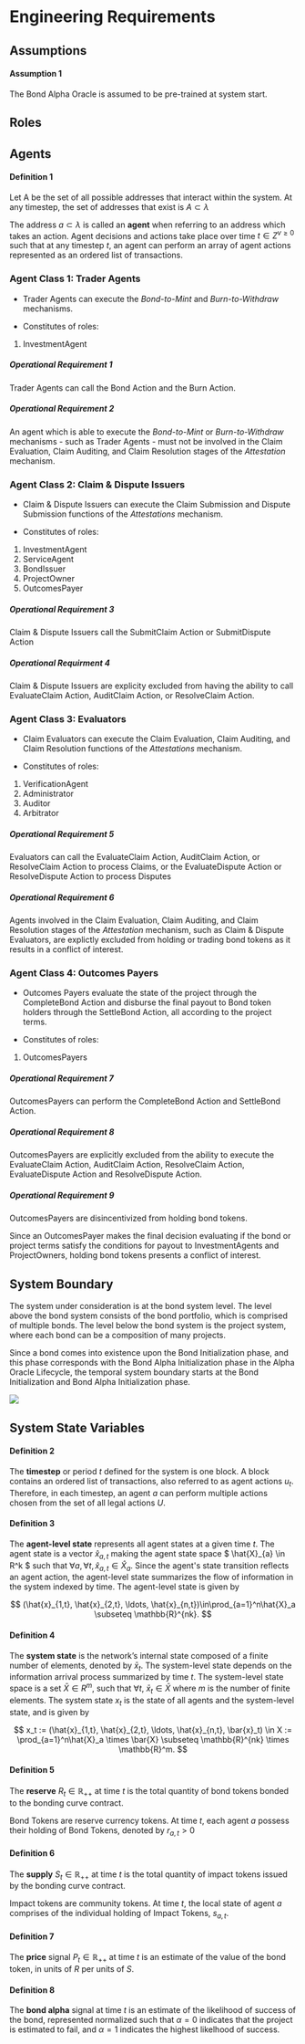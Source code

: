 # Engineering Requirements

## Assumptions
#### Assumption 1
The Bond Alpha Oracle is assumed to be pre-trained at system start. 

## Roles
<!--- Link to Chapter 1: Impact Bonds Ecosystem -->

## Agents

#### Definition 1
Let A be the set of all possible addresses that interact within the system. At any timestep, the set of addresses that exist is $A \subset \lambda$

The address $a \subset \lambda$ is called an **agent** when referring to an address which takes an action. Agent decisions and actions take place over time $t \in Z^{v\geq 0}$ such that at any timestep $t$, an agent can perform an array of agent actions represented as an ordered list of transactions. 


### Agent Class 1: Trader Agents
- Trader Agents can execute the *Bond-to-Mint* and *Burn-to-Withdraw* mechanisms.

 - Constitutes of roles:
1. InvestmentAgent
 
##### Operational Requirement 1
Trader Agents can call the Bond Action and the Burn Action. 
##### Operational Requirement 2
An agent which is able to execute the *Bond-to-Mint* or *Burn-to-Withdraw* mechanisms - such as Trader Agents - must not be involved in the Claim Evaluation, Claim Auditing, and Claim Resolution stages of the *Attestation* mechanism. 

### Agent Class 2: Claim & Dispute Issuers
- Claim & Dispute Issuers can execute the Claim Submission and Dispute Submission functions of the *Attestations* mechanism.

- Constitutes of roles:
1. InvestmentAgent
2. ServiceAgent
3. BondIssuer
4. ProjectOwner
5. OutcomesPayer
 
##### Operational Requirement 3
Claim & Dispute Issuers call the SubmitClaim Action or SubmitDispute Action
##### Operational Requirment 4
Claim & Dispute Issuers are explicity excluded from having the ability to call EvaluateClaim Action, AuditClaim Action, or ResolveClaim Action. 
 
### Agent Class 3: Evaluators
 - Claim Evaluators can execute the Claim Evaluation, Claim Auditing, and Claim Resolution functions of the *Attestations* mechanism.

- Constitutes of roles:
1. VerificationAgent
2. Administrator
3. Auditor
4. Arbitrator
 
##### Operational Requirement 5
Evaluators can call the EvaluateClaim Action, AuditClaim Action, or ResolveClaim Action to process Claims, or the EvaluateDispute Action or ResolveDispute Action to process Disputes
##### Operational Requirement 6
Agents involved in the Claim Evaluation, Claim Auditing, and Claim Resolution stages of the *Attestation* mechanism, such as Claim & Dispute Evaluators, are explictly excluded from holding or trading bond tokens as it results in a conflict of interest. 

### Agent Class 4: Outcomes Payers
- Outcomes Payers evaluate the state of the project through the CompleteBond Action and  disburse the final payout to Bond token holders through the SettleBond Action, all according to the project terms.

- Constitutes of roles:
1. OutcomesPayers
 
##### Operational Requirement 7
OutcomesPayers can perform the CompleteBond Action and SettleBond Action. 
##### Operational Requirement 8
OutcomesPayers are explicitly excluded from the ability to execute the EvaluateClaim Action, AuditClaim Action, ResolveClaim Action, EvaluateDispute Action and ResolveDispute Action.
##### Operational Requirement 9
OutcomesPayers are disincentivized from holding bond tokens.

Since an OutcomesPayer makes the final decision evaluating if the bond or project terms satisfy the conditions for payout to InvestmentAgents and ProjectOwners, holding bond tokens presents a conflict of interest.

## System Boundary
The system under consideration is at the bond system level. The level above the bond system consists of the bond portfolio, which is comprised of multiple bonds. The level below the bond system is the project system, where each bond can be a composition of many projects. 

Since a bond comes into existence upon the Bond Initialization phase, and this phase corresponds with the Bond Alpha Initialization phase in the Alpha Oracle Lifecycle, the temporal system boundary starts at the Bond Initialization and Bond Alpha Initialization phase. 

![](https://i.imgur.com/qYIDv36.png)

## System State Variables 

#### Definition 2
The **timestep** or period $t$ defined for the system is one block. A block contains an ordered list of transactions, also referred to as agent actions $u_t$. Therefore, in each timestep, an agent $a$ can perform multiple actions chosen from the set of all legal actions $U$.

[comment]: # (Some tests or simualtions may call for a finer timestep granularity, in which case 1 timestep = 1 transaction. At this granularity, only one agent action can be performed at a single timestep.) 

#### Definition 3
The **agent-level state** represents all agent states at a given time $t$. The agent state is a vector $\hat{x}_{a,t}$ making the agent state space $ \hat{X}_{a} \in R^k $ such that $\forall a, \forall t, \hat{x}_{a,t} \in \hat{X}_a$. Since the agent's state transition reflects an agent action, the agent-level state summarizes the flow of information in the system indexed by time. The agent-level state is given by

$$     (\hat{x}_{1,t}, \hat{x}_{2,t}, \ldots, \hat{x}_{n,t})\in\prod_{a=1}^n\hat{X}_a \subseteq \mathbb{R}^{nk}.
$$

#### Definition 4
The **system state** is the network’s internal state composed of a finite number of elements, denoted by $\bar{x}_t$. The system-level state depends on the information arrival process summarized by time $t$. The system-level state space is a set $\bar{X} \in R^m$, such that $\forall t$, $\bar{x}_t \in \bar{X}$ where $m$ is the number of finite elements. The system state $x_t$ is the state of all agents and the system-level state, and is given by

$$
x_t := (\hat{x}_{1,t}, \hat{x}_{2,t}, \ldots, \hat{x}_{n,t}, \bar{x}_t) \in X := \prod_{a=1}^n\hat{X}_a \times \bar{X} \subseteq \mathbb{R}^{nk} \times \mathbb{R}^m.
$$

#### Definition 5
The **reserve** $R_t \in \mathbb{R}_{++}$ at time $t$ is the total quantity of bond tokens bonded to the bonding curve contract.

Bond Tokens are reserve currency tokens. At time $t$, each agent $a$ possess their holding of Bond Tokens, denoted by $r_{a,t}>0$

#### Definition 6
The **supply** $S_t \in \mathbb{R}_{++}$ at time $t$ is the total quantity of impact tokens issued by the bonding curve contract.

Impact tokens are community tokens. At time $t$, the local state of agent $a$ comprises of the individual holding of Impact Tokens, $s_{a,t}$.

#### Definition 7
The **price** signal $P_t \in \mathbb{R}_{++}$ at time $t$ is an estimate of the value of the bond token, in units of $R$ per units of $S$.

#### Definition 8
The **bond alpha** signal at time $t$ is an estimate of the likelihood of success of the bond, represented normalized such that $\alpha = 0$ indicates that the project is estimated to fail, and $\alpha = 1$ indicates the highest likelhood of success.
